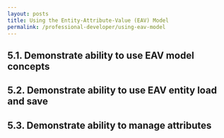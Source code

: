 ```yaml
---
layout: posts
title: Using the Entity-Attribute-Value (EAV) Model
permalink: /professional-developer/using-eav-model
---
```

## 5.1. Demonstrate ability to use EAV model concepts
## 5.2. Demonstrate ability to use EAV entity load and save
## 5.3. Demonstrate ability to manage attributes
